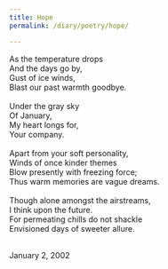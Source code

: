 ```yaml
---
title: Hope
permalink: /diary/poetry/hope/

---
```

<div class="poetry">

As the temperature drops<br/>
And the days go by,<br/>
Gust of ice winds,<br/>
Blast our past warmth goodbye.<br/>
<br/>
Under the gray sky<br/>
Of January,<br/>
My heart longs for,<br/>
Your company.<br/>
<br/>
Apart from your soft personality,<br/>
Winds of once kinder themes<br/>
Blow presently with freezing force;<br/>
Thus warm memories are vague dreams.<br/>
<br/>
Though alone amongst the airstreams,<br/>
I think upon the future.<br/>
For permeating chills do not shackle<br/>
Envisioned days of sweeter allure.<br/>
<br/>

<div class="poetry_date">January 2, 2002</div>




</div>
